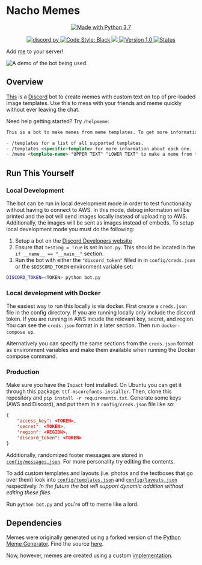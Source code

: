 # Nacho Memes

<p align="center">
  <a href="https://www.python.org/downloads/">
    <img src="https://img.shields.io/badge/Made%20With-Python%203.7-blue.svg?style=for-the-badge" alt="Made with Python 3.7">
  </a>
</p>
<p align="center">
  <a href="https://github.com/Rapptz/discord.py/">
    <img src="https://img.shields.io/badge/discord-py-blue.svg" alt="discord.py">
  </a>
  <a href="https://github.com/ambv/black">
    <img src="https://img.shields.io/badge/code%20style-black-000000.svg" alt="Code Style: Black">
  </a>
  <a href="http://makeapullrequest.com">
    <img src="https://img.shields.io/badge/PRs-welcome-brightgreen.svg">
  </a>
  <a href="https://github.com/cooperpellaton/NachoMemes/tree/v1.0">
    <img src="https://img.shields.io/badge/version-1.0-bright%20green" alt="Version 1.0">
  </a>
  <a href="https://circleci.com/gh/cooperpellaton/workflows/NachoMemes">
    <img src="https://circleci.com/gh/cooperpellaton/NachoMemes.svg?style=svg" alt="Status">
  </a>
</p>

Add [me](https://discordapp.com/oauth2/authorize?&client_id=628445658743046154&scope=bot&permissions=387136) to your server!

![A demo of the bot being used.](/watchme.gif)

## Overview

[This](https://discordapp.com/oauth2/authorize?&client_id=628445658743046154&scope=bot&permissions=387136) is a [Discord](https://discordapp.com) bot to create memes with custom text on top of pre-loaded image templates. Use this to mess with your friends and meme quickly without ever leaving the chat.

Need help getting started? Try `/helpmeme`:

```md
This is a bot to make memes from meme templates. To get more information try:

- /templates for a list of all supported templates.
- /templates <specific-template> for more information about each one.
- /meme <template-name> "UPPER TEXT" "LOWER TEXT" to make a meme from that _perfect_ template.
```

## Run This Yourself

### Local Development

The bot can be run in local development mode in order to test functionality without having to connect to AWS. In this mode, debug information will be printed and the bot will send images locally instead of uploading to AWS. Additionally, the images will be sent as images instead of embeds.
To setup local development mode you must do the following:

1. Setup a bot on the [Discord Developers website](https://discordapp.com/developers/applications/)
2. Ensure that `testing = True` is set in `bot.py`. This should be located in the `if __name__ == "__main__"` section.
3. Run the bot with either the `"discord_token"` filled in in `config/creds.json` or the `$DISCORD_TOKEN` environment variable set:

```sh
DISCORD_TOKEN=<TOKEN> python bot.py
```

### Local development with Docker

The easiest way to run this locally is via docker. First create a `creds.json` file in the config directory. If you are running locally only include the discord token. If you are running in AWS incude the relevant key, secret, and region. You can see the `creds.json` format in a later section. Then run `docker-compose up`.

Alternatively you can specify the same sections from the `creds.json` format as environment variables and make them available when running the Docker compose command.

### Production

Make sure you have the `Impact` font installed. On Ubuntu you can get it through this package: `ttf-mscorefonts-installer`. Then, clone this repository and `pip install -r requirements.txt`. Generate some keys (AWS and Discord), and put them in a `config/creds.json` file like so:

```json
{
    "access_key": <TOKEN>,
    "secret": <TOKEN>,
    "region": <REGION>,
    "discord_token": <TOKEN>
}
```

Additionally, randomized footer messages are stored in [`config/messages.json`](config/messages.json). For more personality try editing the contents.

To add custom templates and layouts (i.e. photos and the textboxes that go over them) look into [`config/templates.json`](config/templates.json) and [`config/layouts.json`](config/layouts.json) respectively. _In the future the bot will support dynamic addition without editing these files._

Run `python bot.py` and you're off to meme like a lord.

## Dependencies

Memes were originally generated using a forked version of the [Python Meme Generator](https://github.com/danieldiekmeier/memegenerator). Find the source [here](/memegenerator.py).

Now, however, memes are created using a custom [implementation](memegenerator.py).
